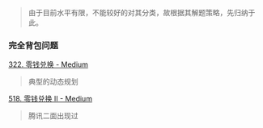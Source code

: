 > 由于目前水平有限，不能较好的对其分类，故根据其解题策略，先归纳于此。


### 完全背包问题
[322. 零钱兑换 - Medium](https://leetcode-cn.com/problems/coin-change/)
> 典型的动态规划

[518. 零钱兑换 II - Medium](https://leetcode-cn.com/problems/coin-change-2/)
> 腾讯二面出现过
